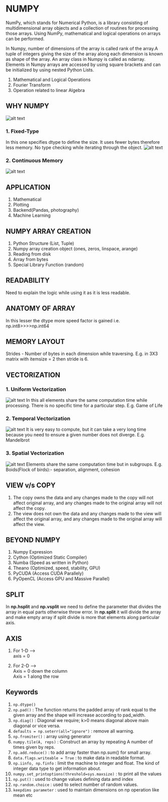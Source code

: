 # NUMPY
NumPy, which stands for Numerical Python, is a library consisting of multidimensional array objects and a collection of routines for processing those arrays. Using NumPy, mathematical and logical operations on arrays can be performed.

In Numpy, number of dimensions of the array is called rank of the array.A tuple of integers giving the size of the array along each dimension is known as shape of the array. An array class in Numpy is called as ndarray. Elements in Numpy arrays are accessed by using square brackets and can be initialized by using nested Python Lists.
1. Mathematical and Logical Operations
2. Fourier Transform
3. Operation related to linear Algebra

## WHY NUMPY
![alt text](https://miro.medium.com/max/1400/1*HRezxXfsgF-ZS4CXX0i_Fw.jpeg)

### 1. Fixed-Type
In this one specifies dtype to define the size. It uses fewer bytes therefore less memory. No type checking while iterating through the object.
![alt text](https://miro.medium.com/max/1400/1*JuPhEfCfla3jpbKvKVV8JQ.png)

### 2. Continuous Memory
![alt text](https://i.stack.imgur.com/oQQVI.png)

## APPLICATION
1. Mathematical
2. Plotting
3. Backend(Pandas, photography)
4. Machine Learning

## NUMPY ARRAY CREATION
1. Python Structure (List, Tuple)
2. Numpy array creation object (ones, zeros, linspace, arange)
3. Reading from disk
4. Array from bytes
5. Special Library Function (random)

## READABILITY
Need to explain the logic while using it as it is less readable.

## ANATOMY OF ARRAY
In this lesser the dtype more speed factor is gained i.e.  np.int8>>>>np.int64

## MEMORY LAYOUT
Strides - Number of bytes in each dimension while traversing.
E.g. in 3X3 matrix with itemsize = 2 then stride is 6.

## VECTORIZATION
### 1. Uniform Vectorization
![alt text](https://www.labri.fr/perso/nrougier/from-python-to-numpy/data/Textile-Cone-cropped.jpg)
In this all elements share the same computation time while processing. There is no specific time for a particular step.
E.g. Game of Life

### 2. Temporal Vectorization
![alt text](https://www.labri.fr/perso/nrougier/from-python-to-numpy/data/Fractal-Broccoli-cropped.jpg)
 It is very easy to compute, but it can take a very long time because you need to ensure a given number does not diverge. 
E.g. Mandelbrot

### 3. Spatial Vectorization
![alt text](https://www.labri.fr/perso/nrougier/from-python-to-numpy/data/Fugle-cropped.jpg)
Elements share the same computation time but in subgroups.
E.g. Boids(Flock of birds):- separation, alignment, cohesion

## VIEW v/s COPY
1. The copy owns the data and any changes made to the copy will not affect original array, and any changes made to the original array will not affect the copy.
2. The view does not own the data and any changes made to the view will affect the original array, and any changes made to the original array will affect the view.

## BEYOND NUMPY
1. Numpy Expression
2. Cython (Optimized Static Compiler)
3. Numba (Speed as written in Python)
4. Theano (Optimized, speed, stability, GPU)
5. PyCUDA (Access CUDA Parallely)
6. PyOpenCL (Access GPU and Massive Parallel)

## SPLIT
In **np.hsplit** and **np.vsplit** we need to define the parameter that divides the array in equal parts otherwise throw error.
In **np.split** it will divide the array and make empty array if split divide is more that elements along particular axis.

## AXIS
1. For 1-D —>
   <br>axis = 0

2. For 2-D —> 
<br>Axis = 0 down the column
<br>Axis = 1 along the row

## Keywords
1. ```np.dtype()```
2. ```np.pad()``` :  The function returns the padded array of rank equal to the given array and the shape will increase according to pad_width.
3. ```np.diag()``` : Diagonal we require; k>0 means diagonal above main diagonal or vice versa.
4. ```defaults = np.seterr(all="ignore")``` : remove all warning.
5. ```np.fromiter()``` : array using generator
6. ```numpy.tile(A, reps)``` : Construct an array by repeating A number of times given by reps.
7. ```np.add.reduce()``` : to add array faster than np.sum() for small array.
8. ```data.flags.writeable = True``` : to make data in readable format.
9. ```np.iinfo, np.finfo``` : limit the machine to integer and float. The kind of integer data type to get information about.
10. ```numpy.set_printoptions(threshold=sys.maxsize)``` : to print all the values
11. ```np.put()``` : used to change values defining data amd index
12. ```np.random.choice``` : used to select number of random values.
13. ```keepdims parameter``` : used to maintain dimensions on np operation like mean etc